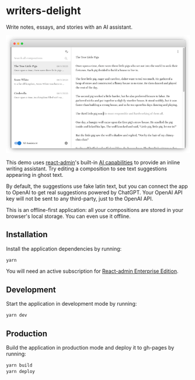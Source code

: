 # writers-delight

Write notes, essays, and stories with an AI assistant.

[![Writer's Delight](./public/writers-delight.png)](https://marmelab.com/writers-delight)

This demo uses [react-admin](https://marmelab.com/react-admin)'s built-in [AI capabilities](https://marmelab.com/react-admin/PredictiveTextInput.html) to provide an inline writing assistant. Try editing a composition to see text suggestions appearing in ghost text.

By default, the suggestions use fake latin text, but you can connect the app to OpenAI to get real suggestions powered by ChatGPT. Your OpenAI API key will not be sent to any third-party, just to the OpenAI API.

This is an offline-first application: all your compositions are stored in your browser's local storage. You can even use it offline.

## Installation

Install the application dependencies by running:

```sh
yarn
```

You will need an active subscription for [React-admin Enterprise Edition](https://marmelab.com/ra-enterprise/).

## Development

Start the application in development mode by running:

```sh
yarn dev
```

## Production

Build the application in production mode and deploy it to gh-pages by running:

```sh
yarn build
yarn deploy
```

